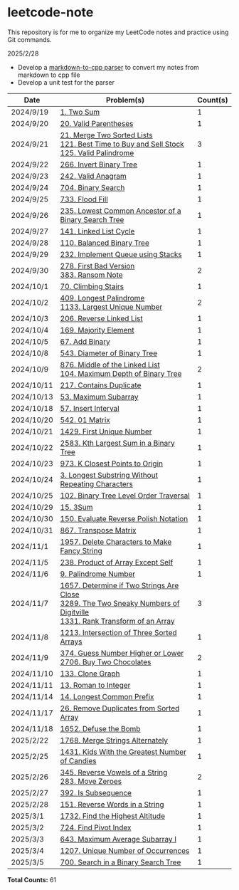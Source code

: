 # leetcode-note

This repository is for me to organize my LeetCode notes and practice using Git commands. 

2025/2/28 
* Develop a [markdown-to-cpp parser](markdown-to-cpp\README.md) to convert my notes from markdown to cpp file
* Develop a unit test for the parser

| Date | Problem(s) | Count(s) |
| ---- | ---------- | -------- |
| 2024/9/19 | [1. Two Sum](1-twoSum\1-twoSum-0.cpp) | 1 |
| 2024/9/20 | [20. Valid Parentheses](20-isValid.cpp) | 1 |
| 2024/9/21 | [21. Merge Two Sorted Lists](21-mergeTwoLists.cpp) </br> [121. Best Time to Buy and Sell Stock](121-maxProfit.cpp) </br> [125. Valid Palindrome](125-isPalindrome.cpp) | 3 |
| 2024/9/22 | [266. Invert Binary Tree](226-invertTree.cpp) | 1 |
| 2024/9/23 | [242. Valid Anagram](242-isAnagram.cpp) | 1 |
| 2024/9/24 | [704. Binary Search](704-search.cpp) | 1 |
| 2024/9/25 | [733. Flood Fill](733-floodFill.cpp) | 1 |
| 2024/9/26 | [235. Lowest Common Ancestor of a Binary Search Tree](235-lowestCommonAncestor.cpp) | 1 |
| 2024/9/27 | [141. Linked List Cycle](141-hasCycle.cpp) | 1 |
| 2024/9/28 | [110. Balanced Binary Tree](110-isBalanced.cpp) | 1 |
| 2024/9/29 | [232. Implement Queue using Stacks](232-MyQueue.cpp) | 1 |
| 2024/9/30 | [278. First Bad Version](278-firstBadVersion.cpp) </br> [383. Ransom Note](383-canConstruct.cpp) | 2 |
| 2024/10/1 | [70. Climbing Stairs](70-climbStairs.cpp) | 1 |
| 2024/10/2 | [409. Longest Palindrome](409-longestPalindrome.cpp) </br> [1133. Largest Unique Number](1133-largestUniqueNumber.cpp) | 2 |
| 2024/10/3 | [206. Reverse Linked List](206-reverseList.cpp) | 1 |
| 2024/10/4 | [169. Majority Element](169-majorityElement.cpp) | 1 |
| 2024/10/5 | [67. Add Binary](67-addBinary.cpp) | 1 |
| 2024/10/8 | [543. Diameter of Binary Tree](543-diameterOfBinaryTree.cpp) | 1 |
| 2024/10/9 | [876. Middle of the Linked List](876-middleNode.cpp) </br> [104. Maximum Depth of Binary Tree](104-maxDepth.cpp) | 2 |
| 2024/10/11 | [217. Contains Duplicate](217-containsDuplicate.cpp) | 1 |
| 2024/10/13 | [53. Maximum Subarray](53-maxSubArray.cpp) | 1 |
| 2024/10/18 | [57. Insert Interval](57-insert.cpp) | 1 |
| 2024/10/20 | [542. 01 Matrix](542-updateMatrix.cpp) | 1 |
| 2024/10/21 | [1429. First Unique Number](1429-FirstUnique.cpp) | 1 |
| 2024/10/22 | [2583. Kth Largest Sum in a Binary Tree](2583-kthLargestLevelSum.cpp) | 1 |
| 2024/10/23 | [973. K Closest Points to Origin](973-kClosest.cpp) | 1 |
| 2024/10/24 | [3. Longest Substring Without Repeating Characters](3-lengthOfLongestSubstring.cpp) | 1 |
| 2024/10/25 | [102. Binary Tree Level Order Traversal](102-levelOrder.cpp) | 1 |
| 2024/10/29 | [15. 3Sum](15-threeSum.cpp) | 1 |
| 2024/10/30 | [150. Evaluate Reverse Polish Notation](150-evalRPN.cpp) | 1 |
| 2024/10/31 | [867. Transpose Matrix](867-transpose.cpp) | 1 | 
| 2024/11/1 | [1957. Delete Characters to Make Fancy String](1957-makeFancyString.cpp) | 1 |
| 2024/11/5 | [238. Product of Array Except Self](238-productExceptSelf.cpp) | 1 |
| 2024/11/6 | [9. Palindrome Number](9-isPalindrome.cpp) | 1 |
| 2024/11/7 | [1657. Determine if Two Strings Are Close](1657-closeStrings.cpp) </br> [3289. The Two Sneaky Numbers of Digitville](3289-getSneakyNumbers.cpp) </br> [1331. Rank Transform of an Array](1331-arrayRankTransform.cpp)| 3 |
| 2024/11/8 | [1213. Intersection of Three Sorted Arrays](1213-arraysIntersection.cpp) | 1 |
| 2024/11/9 | [374. Guess Number Higher or Lower](374-guessNumber.cpp) </br> [2706. Buy Two Chocolates](2706-buyChoco.cpp)| 2 |
| 2024/11/10 | [133. Clone Graph](133-cloneGraph.cpp) | 1 |
| 2024/11/11 | [13. Roman to Integer](13-romanToInt.cpp) | 1 |
| 2024/11/14 | [14. Longest Common Prefix](14-longestCommonPrefix.cpp) | 1 |
| 2024/11/17 | [26. Remove Duplicates from Sorted Array](26-removeDuplicates.cpp) | 1 |
| 2024/11/18 | [1652. Defuse the Bomb](1652-decrypt.cpp) | 1 |
| 2025/2/22 | [1768. Merge Strings Alternately](1768-mergeAlternately.cpp) | 1 |
| 2025/2/25 | [1431. Kids With the Greatest Number of Candies](1431-kidsWithCandies.cpp) | 1 |
| 2025/2/26 | [345. Reverse Vowels of a String](345-reverseVowels.cpp) <br> [283. Move Zeroes](283-moveZeroes.cpp) | 2 |
| 2025/2/27 | [392. Is Subsequence](392-isSubsequence.cpp) | 1 |
| 2025/2/28 | [151. Reverse Words in a String](151-reverseWords.cpp) | 1 |
| 2025/3/1 | [1732. Find the Highest Altitude](1732-largestAltitude.cpp) | 1 |
| 2025/3/2 | [724. Find Pivot Index](324-pivotIndex.cpp) | 1 |
| 2025/3/3 | [643. Maximum Average Subarray I](643-findMaxAverage.cpp) | 1 |
| 2025/3/4 | [1207. Unique Number of Occurrences](1207-uniqueOccurrences.cpp) | 1 |
| 2025/3/5 | [700. Search in a Binary Search Tree](700-searchBST.cpp) | 1 |

**Total Counts:** 61